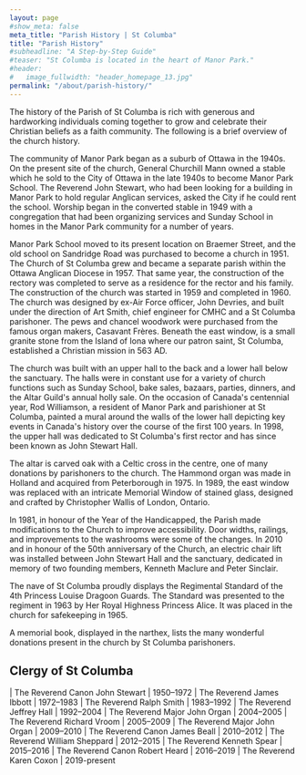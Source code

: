 ```yaml
---
layout: page
#show_meta: false
meta_title: "Parish History | St Columba"
title: "Parish History"
#subheadline: "A Step-by-Step Guide"
#teaser: "St Columba is located in the heart of Manor Park."
#header:
#   image_fullwidth: "header_homepage_13.jpg"
permalink: "/about/parish-history/"
---
```

The history of the Parish of St Columba is rich with generous and hardworking individuals coming together to grow and celebrate their Christian beliefs as a faith community. The following is a brief overview of the church history.


The community of Manor Park began as a suburb of Ottawa in the 1940s. On the present site of the church, General Churchill Mann owned a stable which he sold to the City of Ottawa in the late 1940s to become Manor Park School. The Reverend John Stewart, who had been looking for a building in Manor Park to hold regular Anglican services, asked the City if he could rent the school. Worship began in the converted stable in 1949 with a congregation that had been organizing services and Sunday School in homes in the Manor Park community for a number of years.

Manor Park School moved to its present location on Braemer Street, and the old school on Sandridge Road was purchased to become a church in 1951. The Church of St Columba grew and became a separate parish within the Ottawa Anglican Diocese in 1957. That same year, the construction of the rectory was completed to serve as a residence for the rector and his family. The construction of the church was started in 1959 and completed in 1960. The church was designed by ex-Air Force officer, John Devries, and built under the direction of Art Smith, chief engineer for CMHC and a St Columba parishoner. The pews and chancel woodwork were purchased from the famous organ makers, Casavant Frères. Beneath the east window, is a small granite stone from the Island of Iona where our patron saint, St Columba, established a Christian mission in 563 AD.

The church was built with an upper hall to the back and a lower hall below the sanctuary. The halls were in constant use for a variety of church functions such as Sunday School, bake sales, bazaars, parties, dinners, and the Altar Guild's annual holly sale. On the occasion of Canada's centennial year, Rod Williamson, a resident of Manor Park and parishioner at St Columba, painted a mural around the walls of the lower hall depicting key events in Canada's history over the course of the first 100 years. In 1998, the upper hall was dedicated to St Columba's first rector and has since been known as John Stewart Hall.

The altar is carved oak with a Celtic cross in the centre, one of many donations by parishoners to the church. The Hammond organ was made in Holland and acquired from Peterborough in 1975. In 1989, the east window was replaced with an intricate Memorial Window of stained glass, designed and crafted by Christopher Wallis of London, Ontario.

In 1981, in honour of the Year of the Handicapped, the Parish made modifications to the Church to improve accessibility. Door widths, railings, and improvements to the washrooms were some of the changes. In 2010 and in honour of the 50th anniversary of the Church, an electric chair lift was installed between John Stewart Hall and the sanctuary, dedicated in memory of two founding members, Kenneth Maclure and Peter Sinclair.

The nave of St Columba proudly displays the Regimental Standard of the 4th Princess Louise Dragoon Guards. The Standard was presented to the regiment in 1963 by Her Royal Highness Princess Alice. It was placed in the church for safekeeping in 1965.

A memorial book, displayed in the narthex, lists the many wonderful donations present in the church by St Columba parishoners. 

## Clergy of St Columba

| The Reverend Canon John Stewart | 1950–1972 
| The Reverend James Ibbott | 1972–1983
| The Reverend Ralph Smith  | 1983–1992
| The Reverend Jeffrey Hall | 1992–2004
| The Reverend Major John Organ | 2004–2005
| The Reverend Richard Vroom | 2005–2009
| The Reverend Major John Organ | 2009–2010
| The Reverend Canon James Beall | 2010–2012
| The Reverend William Sheppard | 2012–2015
| The Reverend Kenneth Spear | 2015–2016
| The Reverend Canon Robert Heard | 2016–2019
| The Reverend Karen Coxon | 2019-present

